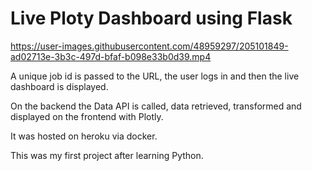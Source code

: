 # Live Ploty Dashboard using Flask


https://user-images.githubusercontent.com/48959297/205101849-ad02713e-3b3c-497d-bfaf-b098e33b0d39.mp4


A unique job id is passed to the URL, the user logs in and then the live dashboard is displayed.

On the backend the Data API is called, data retrieved, transformed and displayed on the frontend with Plotly.

It was hosted on heroku via docker.

This was my first project after learning Python.
